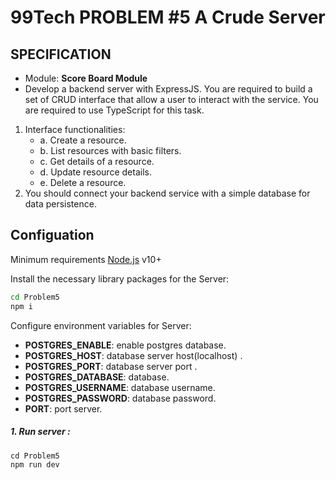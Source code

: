 # 99Tech PROBLEM #5 A Crude Server

## SPECIFICATION

-   Module: **Score Board Module**
-   Develop a backend server with ExpressJS. You are required to build a set of CRUD interface that allow a user to interact with the service. You are required to use TypeScript for this task.

1. Interface functionalities:
    - a. Create a resource.
    - b. List resources with basic filters.
    - c. Get details of a resource.
    - d. Update resource details.
    - e. Delete a resource.
2. You should connect your backend service with a simple database for data persistence.

## Configuation

Minimum requirements [Node.js](https://nodejs.org/) v10+

Install the necessary library packages for the Server:

```sh
cd Problem5
npm i
```

Configure environment variables for Server:

-   **POSTGRES_ENABLE**: enable postgres database.
-   **POSTGRES_HOST**: database server host(localhost) .
-   **POSTGRES_PORT**: database server port .
-   **POSTGRES_DATABASE**: database.
-   **POSTGRES_USERNAME**: database username.
-   **POSTGRES_PASSWORD**: database password.
-   **PORT**: port server.

##### 1. Run server :

```
cd Problem5
npm run dev
```
